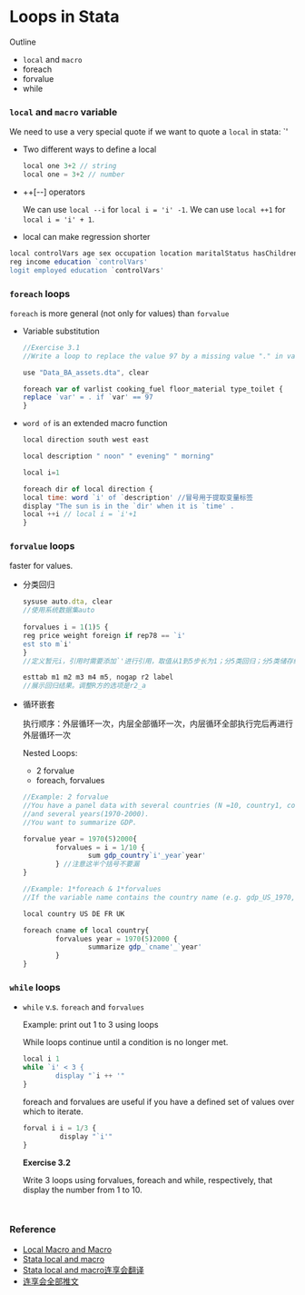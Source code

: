 # Loops in Stata

Outline

* `local` and `macro`
* foreach
* forvalue
* while

### `local` and `macro` variable
  
  We need to use a very special quote if we want to quote a `local` in stata: `'
  
  * Two different ways to define a local
  
    ``` js
    local one 3+2 // string
    local one = 3+2 // number
    ```
  * ++[--] operators
    
    We can use `local --i` for `local i = 'i' -1`. We can use  `local ++1` for `local i = 'i' + 1`.
  
  * local can make regression shorter
  
  ```js
  local controlVars age sex occupation location maritalStatus hasChildren \\ put all control variables together
  reg income education `controlVars'
  logit employed education `controlVars'
  
  ```
    


### `foreach` loops
  
  `foreach` is more general (not only for values) than `forvalue`
  
  * Variable substitution
  
    ```js
    //Exercise 3.1
    //Write a loop to replace the value 97 by a missing value "." in variables cooking_fuel, floor_material, type_toilet.
    
    use "Data_BA_assets.dta", clear
    
    foreach var of varlist cooking_fuel floor_material type_toilet {
    replace `var' = . if `var' == 97 
    }
    
    ```
  * `word of` is an extended macro function
  
    ```js
    local direction south west east 

    local description " noon" " evening" " morning"

    local i=1

    foreach dir of local direction {
    local time: word `i' of `description' //冒号用于提取变量标签
    display "The sun is in the `dir' when it is `time' .
    local ++i // local i = `i'+1
    }
    ```

### `forvalue` loops

  faster for values.

  * 分类回归

    ```js
    sysuse auto.dta, clear 
    //使用系统数据集auto
   
    forvalues i = 1(1)5 {
    reg price weight foreign if rep78 == `i'
    est sto m`i'     
    }
    //定义暂元i，引用时需要添加`'进行引用，取值从1到5步长为1；分5类回归；分5类储存结果
    
    esttab m1 m2 m3 m4 m5, nogap r2 label 
    //展示回归结果。调整R方的选项是r2_a
    
    ```
   
  * 循环嵌套
   
    执行顺序：外层循环一次，内层全部循环一次，内层循环全部执行完后再进行外层循环一次
    
    Nested Loops:
    
    * 2 forvalue
    * foreach, forvalues
    
    ```js
    //Example: 2 forvalue
    //You have a panel data with several countries (N =10, country1, country2,..., country10) 
    //and several years(1970-2000).
    //You want to summarize GDP.
    
    forvalue year = 1970(5)2000{
            forvalues = i = 1/10 {
                    sum gdp_country`i'_year`year'
            } //注意这半个括号不要漏
    }
    ```
   
    
    ```js
    //Example: 1*foreach & 1*forvalues
    //If the variable name contains the country name (e.g. gdp_US_1970, gdp_DE_1970
    
    local country US DE FR UK
    
    foreach cname of local country{
            forvalues year = 1970(5)2000 {
                    summarize gdp_`cname'_`year'
            }
    }
    ```

### `while` loops

  * `while` v.s. `foreach` and `forvalues`
    
    Example: print out 1 to 3 using loops
    
    While loops continue until a condition is no longer met.
    
    ```js
    local i 1
    while `i' < 3 {
            display "`i ++ '"
    }
    ```
    
    foreach and forvalues are useful if you have a defined set of values over which to iterate.
    
    ```js
    forval i i = 1/3 {
             display "`i'"
    }
    ```
    
    **Exercise 3.2**
    
    Write 3 loops using forvalues, foreach and while, respectively, that display the number from 1 to 10.
    
    ```js
   
    
    ```
   

### Reference

* [Local Macro and Macro](http://www.tjxzj.net/3577.html)
* [Stata local and macro](https://www.lianxh.cn/news/523000c83ce1f.html)
* [Stata local and macro连享会翻译](https://www.lianxh.cn/news/4d57e771feba7.html)
* [连享会全部推文](https://www.jianguoyun.com/p/DXgO9zoQtKiFCBj6tPED)
